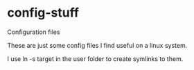 # config-stuff
Configuration files

These are just some config files I find useful on a linux system.

I use ln -s target in the user folder to create symlinks to them.
